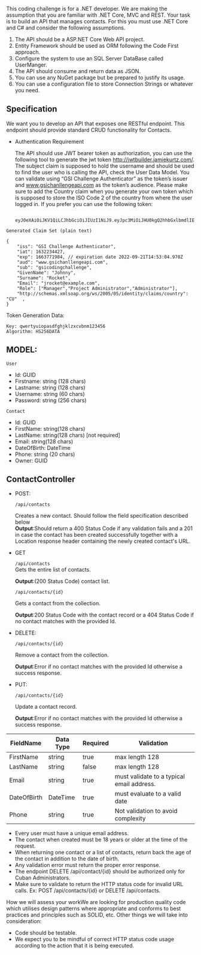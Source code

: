 This coding challenge is for a .NET developer. We are making the assumption that you are familiar with .NET Core, MVC and REST. Your task is to build an API that manages contacts. For this you must use .NET Core and C# and consider the following assumptions. 
1. The API should be a ASP.NET Core Web API project.
2. Entity Framework should be used as ORM following the Code First approach. 
3. Configure the system to use an SQL Server DataBase called UserManger. 
4. The API should consume and return data as JSON.
5. You can use any NuGet package but be prepared to justify its usage.
6. You can use a configuration file to store Connection Strings or whatever you need. 

## Specification 
We want you to develop an API that exposes one RESTful endpoint. This endpoint should provide standard CRUD functionality for Contacts. 
- Authentication Requirement
    
    The API should use JWT bearer token as authorization, you can use the following tool to generate the jwt token http://jwtbuilder.jamiekurtz.com/. The subject claim is supposed to hold the username and should be used to find the user who is calling the API, check the User Data Model. You can validate using “GSI Challenge Authenticator” as the token’s issuer and www.gsichanllengeapi.com as the token’s audience. Please make sure to add the Country claim when you generate your own token which is supposed to store the ISO Code 2 of the country from where the user logged in. If you prefer you can use the following token:

        eyJ0eXAiOiJKV1QiLCJhbGciOiJIUzI1NiJ9.eyJpc3MiOiJHU0kgQ2hhbGxlbmdlIEF1dGhlbnRpY2F0b3IiLCJpYXQiOjE2MzIyMzQ0MjcsImV4cCI6MTY2Mzc3MTk4NCwiYXVkIjoid3d3LmdzaWNoYW5sbGVuZ2VhcGkuY29tIiwic3ViIjoiZ3NpY29kaW5nY2hhbGxlbmdlIiwiR2l2ZW5OYW1lIjoiSm9obm55IiwiU3VybmFtZSI6IlJvY2tldCIsIkVtYWlsIjoianJvY2tldEBleGFtcGxlLmNvbSIsIlJvbGUiOlsiTWFuYWdlciIsIlByb2plY3QgQWRtaW5pc3RyYXRvciIsIkFkbWluaXN0cmF0b3IiXSwiaHR0cDovL3NjaGVtYXMueG1sc29hcC5vcmcvd3MvMjAwNS8wNS9pZGVudGl0eS9jbGFpbXMvY291bnRyeSI6IkNVIn0.o6pSpmbOEz1F7SZYlWUInfr6G15J8C9hEGW65zu1beo

`Generated Claim Set (plain text)`
    
    {
        "iss": "GSI Challenge Authenticator",    
        "iat": 1632234427,
        "exp": 1663771984, // expiration date 2022-09-21T14:53:04.970Z
        "aud": "www.gsichanllengeapi.com",    
        "sub": "gsicodingchallenge",     
        "GivenName": "Johnny",    
        "Surname": "Rocket",    
        "Email": "jrocket@example.com",    
        "Role": ["Manager","Project Administrator","Administrator"],
        "http://schemas.xmlsoap.org/ws/2005/05/identity/claims/country": "CU"  , 
    } 
Token Generation Data:

    Key: qwertyuiopasdfghjklzxcvbnm123456
    Algorithm: HS256DATA 
    
## MODEL:
`User`
- Id: GUID
- Firstname: string (128 chars)
- Lastname: string (128 chars)
- Username: string (60 chars)
- Password: string (256 chars)

`Contact`
- Id: GUID
- FirstName: string(128 chars)
- LastName: string(128 chars) [not required]
- Email: string(128 chars)
- DateOfBirth: DateTime
- Phone: string (20 chars)
- Owner: GUID

## ContactController
- POST: 

    ``/api/contacts``

    Creates a new contact. Should follow the field specification described below  
    **Output**:Should return a 400 Status Code if any validation fails and a 201 in case the contact has been created successfully together with a Location response header containing the newly created contact's URL.
- GET
    
    ``/api/contacts``     
    Gets the entire list of contacts.

    **Output**:(200 Status Code) contact list.

    ``/api/contacts/{id}``

    Gets a contact from the collection.

    **Output**:200 Status Code with the contact record or a 404 Status Code if no contact matches with the provided Id.  
- DELETE: 

    ``/api/contacts/{id}``
    
    Remove a contact from the collection.

    **Output**:Error if no contact matches with the provided Id otherwise a success response. 
- PUT:

    ``/api/contacts/{id}``
    
    Update a contact record.
    
    **Output**:Error if no contact matches with the provided Id otherwise a success response. 

| FieldName   | Data Type | Required | Validation    |
| ----------- | --------  | -------- | ----------    |
| FirstName   | string    | true     |max length 128 |
| LastName    | string    | false    |max length 128 |
| Email       | string    | true     |must validate to a typical email address.
| DateOfBirth | DateTime  | true     |must evaluate to a valid date|
| Phone       | string    | true     |Not validation to avoid complexity|

- Every user must have a unique email address.
- The contact when created must be 18 years or older at the time of the request.
- When returning one contact or a list of contacts, return back the age of the contact in addition to the date of birth. 
- Any validation error must return the proper error response.
- The endpoint DELETE /api/contact/{id} should be authorized only for Cuban Administrators. 
- Make sure to validate to return the HTTP status code for invalid URL calls. Ex: POST /api/contacts/{id} or DELETE /api/contacts.

How we will assess your workWe are looking for production quality code which utilises design patterns where appropriate and conforms to best practices and principles such as SOLID, etc. Other things we will take into consideration: 
- Code should be testable.
-  We expect you to be mindful of correct HTTP status code usage according to the action that it is being executed. 
